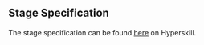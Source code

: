 ## Stage Specification

The stage specification can be found [here](https://hyperskill.org/projects/52/stages/286/implement) on Hyperskill.